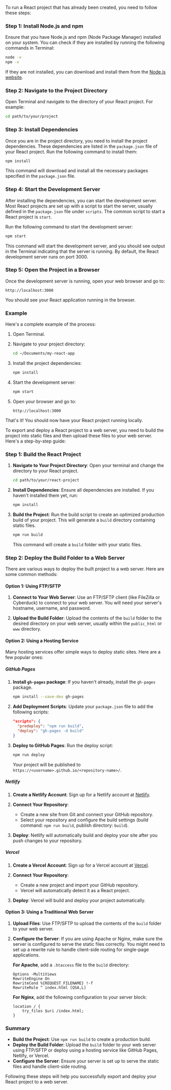 To run a React project that has already been created, you need to follow these steps:

### Step 1: Install Node.js and npm

Ensure that you have Node.js and npm (Node Package Manager) installed on your system. You can check if they are installed by running the following commands in Terminal:

```bash
node -v
npm -v
```

If they are not installed, you can download and install them from the [Node.js website](https://nodejs.org/).

### Step 2: Navigate to the Project Directory

Open Terminal and navigate to the directory of your React project. For example:

```bash
cd path/to/your/project
```

### Step 3: Install Dependencies

Once you are in the project directory, you need to install the project dependencies. These dependencies are listed in the `package.json` file of your React project. Run the following command to install them:

```bash
npm install
```

This command will download and install all the necessary packages specified in the `package.json` file.

### Step 4: Start the Development Server

After installing the dependencies, you can start the development server. Most React projects are set up with a script to start the server, usually defined in the `package.json` file under `scripts`. The common script to start a React project is `start`.

Run the following command to start the development server:

```bash
npm start
```

This command will start the development server, and you should see output in the Terminal indicating that the server is running. By default, the React development server runs on port 3000.

### Step 5: Open the Project in a Browser

Once the development server is running, open your web browser and go to:

```
http://localhost:3000
```

You should see your React application running in the browser.

### Example

Here's a complete example of the process:

1. Open Terminal.
2. Navigate to your project directory:

    ```bash
    cd ~/Documents/my-react-app
    ```

3. Install the project dependencies:

    ```bash
    npm install
    ```

4. Start the development server:

    ```bash
    npm start
    ```

5. Open your browser and go to:

    ```
    http://localhost:3000
    ```

That's it! You should now have your React project running locally.

To export and deploy a React project to a web server, you need to build the project into static files and then upload these files to your web server. Here's a step-by-step guide:

### Step 1: Build the React Project

1. **Navigate to Your Project Directory**:
    Open your terminal and change the directory to your React project.

    ```bash
    cd path/to/your/react-project
    ```

2. **Install Dependencies**:
    Ensure all dependencies are installed. If you haven't installed them yet, run:

    ```bash
    npm install
    ```

3. **Build the Project**:
    Run the build script to create an optimized production build of your project. This will generate a `build` directory containing static files.

    ```bash
    npm run build
    ```

    This command will create a `build` folder with your static files.

### Step 2: Deploy the Build Folder to a Web Server

There are various ways to deploy the built project to a web server. Here are some common methods:

#### Option 1: Using FTP/SFTP

1. **Connect to Your Web Server**:
    Use an FTP/SFTP client (like FileZilla or Cyberduck) to connect to your web server. You will need your server's hostname, username, and password.

2. **Upload the Build Folder**:
    Upload the contents of the `build` folder to the desired directory on your web server, usually within the `public_html` or `www` directory.

#### Option 2: Using a Hosting Service

Many hosting services offer simple ways to deploy static sites. Here are a few popular ones:

##### GitHub Pages

1. **Install `gh-pages` package**:
    If you haven't already, install the `gh-pages` package.

    ```bash
    npm install --save-dev gh-pages
    ```

2. **Add Deployment Scripts**:
    Update your `package.json` file to add the following scripts:

    ```json
    "scripts": {
      "predeploy": "npm run build",
      "deploy": "gh-pages -d build"
    }
    ```

3. **Deploy to GitHub Pages**:
    Run the deploy script:

    ```bash
    npm run deploy
    ```

    Your project will be published to `https://<username>.github.io/<repository-name>/`.

##### Netlify

1. **Create a Netlify Account**:
    Sign up for a Netlify account at [Netlify](https://www.netlify.com/).

2. **Connect Your Repository**:
    - Create a new site from Git and connect your GitHub repository.
    - Select your repository and configure the build settings (build command: `npm run build`, publish directory: `build`).

3. **Deploy**:
    Netlify will automatically build and deploy your site after you push changes to your repository.

##### Vercel

1. **Create a Vercel Account**:
    Sign up for a Vercel account at [Vercel](https://vercel.com/).

2. **Connect Your Repository**:
    - Create a new project and import your GitHub repository.
    - Vercel will automatically detect it as a React project.

3. **Deploy**:
    Vercel will build and deploy your project automatically.

#### Option 3: Using a Traditional Web Server

1. **Upload Files**:
    Use FTP/SFTP to upload the contents of the `build` folder to your web server.

2. **Configure the Server**:
    If you are using Apache or Nginx, make sure the server is configured to serve the static files correctly. You might need to set up a rewrite rule to handle client-side routing for single-page applications.

    **For Apache**, add a `.htaccess` file to the `build` directory:

    ```plaintext
    Options -MultiViews
    RewriteEngine On
    RewriteCond %{REQUEST_FILENAME} !-f
    RewriteRule ^ index.html [QSA,L]
    ```

    **For Nginx**, add the following configuration to your server block:

    ```nginx
    location / {
        try_files $uri /index.html;
    }
    ```

### Summary

- **Build the Project**: Use `npm run build` to create a production build.
- **Deploy the Build Folder**: Upload the `build` folder to your web server using FTP/SFTP or deploy using a hosting service like GitHub Pages, Netlify, or Vercel.
- **Configure the Server**: Ensure your server is set up to serve the static files and handle client-side routing.

Following these steps will help you successfully export and deploy your React project to a web server.